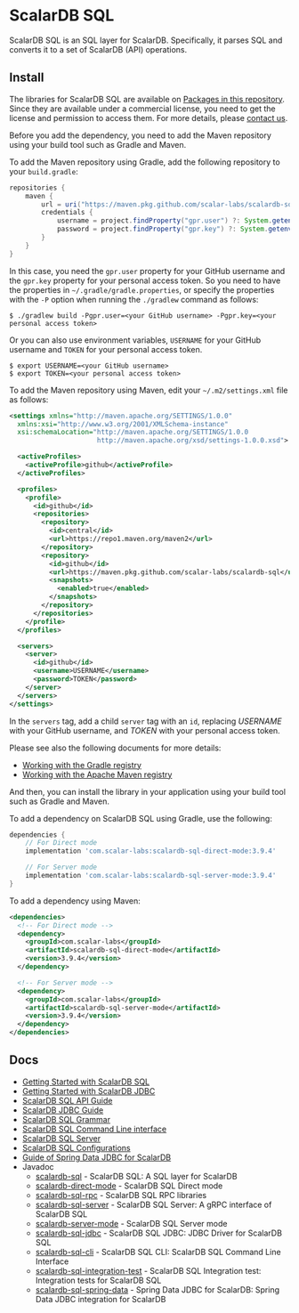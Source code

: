 # ScalarDB SQL

<!-- commented out for now since it's private
[![CI](https://github.com/scalar-labs/scalardb-sql/actions/workflows/ci.yaml/badge.svg)](https://github.com/scalar-labs/scalardb-sql/actions/workflows/ci.yaml)
-->

ScalarDB SQL is an SQL layer for ScalarDB.
Specifically, it parses SQL and converts it to a set of ScalarDB (API) operations.

## Install

The libraries for ScalarDB SQL are available on [Packages in this repository](https://github.com/orgs/scalar-labs/packages?repo_name=scalardb-sql).
Since they are available under a commercial license, you need to get the license and permission to access them.
For more details, please [contact us](https://scalar-labs.com/contact_us/).

Before you add the dependency, you need to add the Maven repository using your build tool such as Gradle and Maven.

To add the Maven repository using Gradle, add the following repository to your `build.gradle`:
```gradle
repositories {
    maven {
        url = uri("https://maven.pkg.github.com/scalar-labs/scalardb-sql")
        credentials {
            username = project.findProperty("gpr.user") ?: System.getenv("USERNAME")
            password = project.findProperty("gpr.key") ?: System.getenv("TOKEN")
        }
    }
}
```

In this case, you need the `gpr.user` property for your GitHub username and the `gpr.key` property for your personal access token.
So you need to have the properties in `~/.gradle/gradle.properties`, or specify the properties with the `-P` option when running the `./gradlew` command as follows:

```shell
$ ./gradlew build -Pgpr.user=<your GitHub username> -Pgpr.key=<your personal access token>
```

Or you can also use environment variables, `USERNAME` for your GitHub username and `TOKEN` for your personal access token.

```shell
$ export USERNAME=<your GitHub username>
$ export TOKEN=<your personal access token>
```

To add the Maven repository using Maven, edit your `~/.m2/settings.xml` file as follows:
```xml
<settings xmlns="http://maven.apache.org/SETTINGS/1.0.0"
  xmlns:xsi="http://www.w3.org/2001/XMLSchema-instance"
  xsi:schemaLocation="http://maven.apache.org/SETTINGS/1.0.0
                      http://maven.apache.org/xsd/settings-1.0.0.xsd">

  <activeProfiles>
    <activeProfile>github</activeProfile>
  </activeProfiles>

  <profiles>
    <profile>
      <id>github</id>
      <repositories>
        <repository>
          <id>central</id>
          <url>https://repo1.maven.org/maven2</url>
        </repository>
        <repository>
          <id>github</id>
          <url>https://maven.pkg.github.com/scalar-labs/scalardb-sql</url>
          <snapshots>
            <enabled>true</enabled>
          </snapshots>
        </repository>
      </repositories>
    </profile>
  </profiles>

  <servers>
    <server>
      <id>github</id>
      <username>USERNAME</username>
      <password>TOKEN</password>
    </server>
  </servers>
</settings>
```

In the `servers` tag, add a child `server` tag with an `id`, replacing *USERNAME* with your GitHub username, and *TOKEN* with your personal access token.

Please see also the following documents for more details:
- [Working with the Gradle registry](https://docs.github.com/en/packages/working-with-a-github-packages-registry/working-with-the-gradle-registry)
- [Working with the Apache Maven registry](https://docs.github.com/en/packages/working-with-a-github-packages-registry/working-with-the-apache-maven-registry)

And then, you can install the library in your application using your build tool such as Gradle and Maven.

To add a dependency on ScalarDB SQL using Gradle, use the following:
```gradle
dependencies {
    // For Direct mode
    implementation 'com.scalar-labs:scalardb-sql-direct-mode:3.9.4'

    // For Server mode
    implementation 'com.scalar-labs:scalardb-sql-server-mode:3.9.4'
}
```

To add a dependency using Maven:
```xml
<dependencies>
  <!-- For Direct mode -->
  <dependency>
    <groupId>com.scalar-labs</groupId>
    <artifactId>scalardb-sql-direct-mode</artifactId>
    <version>3.9.4</version>
  </dependency>

  <!-- For Server mode -->
  <dependency>
    <groupId>com.scalar-labs</groupId>
    <artifactId>scalardb-sql-server-mode</artifactId>
    <version>3.9.4</version>
  </dependency>
</dependencies>
```

<!-- commented out for now since it's private
## Development

### Pre-commit hook

This project uses [pre-commit](https://pre-commit.com/) to automate code format and so on as much as possible. Please [install pre-commit](https://pre-commit.com/#installation) and the git hook script as follows.

```
$ ls -a .pre-commit-config.yaml
.pre-commit-config.yaml
$ pre-commit install
```

The code formatter is automatically executed when commiting files. A commit will fail and be formatted by the formatter when any invalid code format is detected. Try to commit the change again.
-->

## Docs

- [Getting Started with ScalarDB SQL](getting-started-with-sql.mdx)
- [Getting Started with ScalarDB JDBC](getting-started-with-jdbc.mdx)
- [ScalarDB SQL API Guide](sql-api-guide.mdx)
- [ScalarDB JDBC Guide](jdbc-guide.mdx)
- [ScalarDB SQL Grammar](grammar.mdx)
- [ScalarDB SQL Command Line interface](command-line-interface.mdx)
- [ScalarDB SQL Server](sql-server.mdx)
- [ScalarDB SQL Configurations](configurations.mdx)
- [Guide of Spring Data JDBC for ScalarDB](spring-data-guide.mdx)
- Javadoc
  - [scalardb-sql](https://scalar-labs.github.io/scalardb-sql/javadoc/core/index.html) - ScalarDB SQL: A SQL layer for ScalarDB
  - [scalardb-direct-mode](https://scalar-labs.github.io/scalardb-sql/javadoc/direct-mode/index.html) - ScalarDB SQL Direct mode
  - [scalardb-sql-rpc](https://scalar-labs.github.io/scalardb-sql/javadoc/rpc/index.html) - ScalarDB SQL RPC libraries
  - [scalardb-sql-server](https://scalar-labs.github.io/scalardb-sql/javadoc/server/index.html) - ScalarDB SQL Server: A gRPC interface of ScalarDB SQL
  - [scalardb-server-mode](https://scalar-labs.github.io/scalardb-sql/javadoc/server-mode/index.html) - ScalarDB SQL Server mode
  - [scalardb-sql-jdbc](https://scalar-labs.github.io/scalardb-sql/javadoc/jdbc/index.html) - ScalarDB SQL JDBC: JDBC Driver for ScalarDB SQL
  - [scalardb-sql-cli](https://scalar-labs.github.io/scalardb-sql/javadoc/cli/index.html) - ScalarDB SQL CLI: ScalarDB SQL Command Line Interface
  - [scalardb-sql-integration-test](https://scalar-labs.github.io/scalardb-sql/javadoc/integration-test/index.html) - ScalarDB SQL Integration test: Integration tests for ScalarDB SQL
  - [scalardb-sql-spring-data](https://scalar-labs.github.io/scalardb-sql/javadoc/spring-data/index.html) - Spring Data JDBC for ScalarDB: Spring Data JDBC integration for ScalarDB
